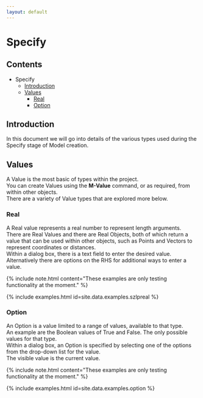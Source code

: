 ```yaml
---
layout: default
---
```

# Specify

## Contents

- Specify
  - [Introduction](#introduction)
  - [Values](#values)
    - [Real](#real)
    - [Option](#option)




## Introduction

In this document we will go into details of the various types used during the Specify stage of Model creation.


## Values

A Value is the most basic of types within the project.  
You can create Values using the **M-Value** command, or as required, from within other objects.  
There are a variety of Value types that are explored more below.  


### Real

A Real value represents a real number to represent length arguments.  
There are Real Values and there are Real Objects, both of which return a value that can be used within other objects, such as Points and Vectors to represent coordinates or distances.  
Within a dialog box, there is a text field to enter the desired value.  
Alternatively there are options on the RHS for additional ways to enter a value.  


{% include note.html content="These examples are only testing functionality at the moment." %}

{% include examples.html id=site.data.examples.szlpreal %}


### Option

An Option is a value limited to a range of values, available to that type.  
An example are the Boolean values of True and False. The only possible values for that type.  
Within a dialog box, an Option is specified by selecting one of the options from the drop-down list for the value.  
The visible value is the current value.  


{% include note.html content="These examples are only testing functionality at the moment." %}

{% include examples.html id=site.data.examples.option %}


